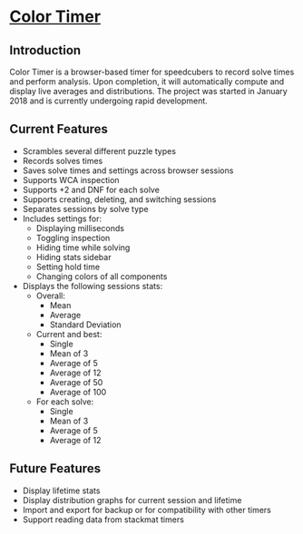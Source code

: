 # [Color Timer](https://www.colortimer.us)

## Introduction

Color Timer is a browser-based timer for speedcubers to record solve times and perform analysis. Upon completion, it will automatically compute and display live averages and distributions. The project was started in January 2018 and is currently undergoing rapid development.

## Current Features
- Scrambles several different puzzle types
- Records solves times
- Saves solve times and settings across browser sessions
- Supports WCA inspection
- Supports +2 and DNF for each solve
- Supports creating, deleting, and switching sessions
- Separates sessions by solve type
- Includes settings for:
  - Displaying milliseconds
  - Toggling inspection
  - Hiding time while solving
  - Hiding stats sidebar
  - Setting hold time
  - Changing colors of all components
- Displays the following sessions stats:
  - Overall:
    - Mean
    - Average
    - Standard Deviation
  - Current and best:
    - Single
    - Mean of 3
    - Average of 5
    - Average of 12
    - Average of 50
    - Average of 100
  - For each solve:
    - Single
    - Mean of 3
    - Average of 5
    - Average of 12

## Future Features
- Display lifetime stats
- Display distribution graphs for current session and lifetime
- Import and export for backup or for compatibility with other timers
- Support reading data from stackmat timers
